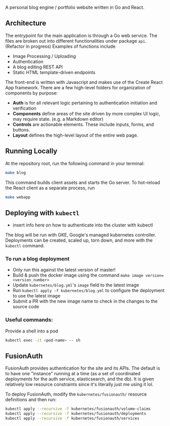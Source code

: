 A personal blog engine / portfolio website written in Go and React.

## Architecture

The entrypoint for the main application is through a Go web service. The files are broken out into different functionalities under package `api`. (Refactor in progress) Examples of functions include

- Image Processing / Uploading
- Authentication
- A blog editing REST API
- Static HTML template-driven endpoints

The front-end is written with Javascript and makes use of the Create React App framework. There are a few high-level folders for organization of components by purpose:

- **Auth** is for all relevant logic pertaining to authentication initiation and verification
- **Components** define areas of the site driven by more complex UI logic, may require state. (e.g. a Markdown editor)
- **Controls** are actionable elements. These include inputs, forms, and buttons.
- **Layout** defines the high-level layout of the entire web page.

## Running Locally

At the repository root, run the following command in your terminal:

```sh
make blog
```

This command builds client assets and starts the Go server. To hot-reload the React client as a separate process, run

```sh
make webapp
```

## Deploying with `kubectl`

- insert info here on how to authenticate into the cluster with kubectl 

The blog will be run with GKE, Google's managed kubernetes controller. Deployments can be created, scaled up, torn down, and more with the `kubectl` command. 

### To run a blog deployment
- Only run this against the latest version of master!
- Build & push the docker image using the command `make image version=<version_number>`
- Update `kubernetes/blog.yml`'s `image` field to the latest image
- Run `kubectl apply -f kubernetes/blog.yml` to configure the deployment to use the latest image
- Submit a PR with the new image name to check in the changes to the source code


### Useful commands: 

Provide a shell into a pod
```sh
kubectl exec -it <pod-name> -- sh
```

## FusionAuth

FusionAuth provides authentication for the site and its APIs. The default is to have one "instance" running at a time (as a set of coordinated deployments for the auth service, elasticsearch, and the db). It is given relatively low resource constraints since it's literally just me using it lol. 

To deploy FusionAuth, modify the `kubernetes/fusionauth/` resource definitions and then run: 
```sh
kubectl apply --recursive -f kubernetes/fusionauth/volume-claims
kubectl apply --recursive -f kubernetes/fusionauth/deployments
kubectl apply --recursive -f kubernetes/fusionauth/services
```